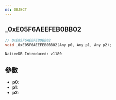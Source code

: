 ```yaml
---
ns: OBJECT
---
```

## _0xE05F6AEEFEB0BB02

```c
// 0xE05F6AEEFEB0BB02
void _0xE05F6AEEFEB0BB02(Any p0, Any p1, Any p2);
```

```
NativeDB Introduced: v1180
```

## 參數
* **p0**:
* **p1**:
* **p2**:
